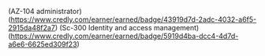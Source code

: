(AZ-104 administrator)(https://www.credly.com/earner/earned/badge/43919d7d-2adc-4032-a6f5-2915da48f2a7)
(Sc-300 Identity and access management)(https://www.credly.com/earner/earned/badge/5919d4ba-dcc4-4d7d-a6e6-6625ed309f23)
